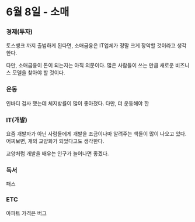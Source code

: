 # 6월 8일 - 소매

### 경제\(투자\)

토스뱅크 까지 출범하게 된다면, 소매금융은 IT업체가 정말 크게 장악할 것이라고 생각한다.

다만, 소매금융이 돈이 되는지는 아직 의문이다. 많은 사람들이 쓰는 만큼 새로운 비즈니스 모델을 찾아야 할 것이다.

### 운동

인바디 검사 했는데 체지방률이 많이 좋아졌다. 다만, 더 운동해야 한  


### IT\(개발\)

요즘 개발자가 아닌 사람들에게 개발을 조금이나마 알려주는 책들이 많이 나오고 있다. 어찌보면, 개의 교양화가 되었다고도 생각한다.

교양처럼 개발을 배우는 인구가 늘어나면 좋겠다.

### 독서

패스  

### ETC

아파트 가격은 버그

